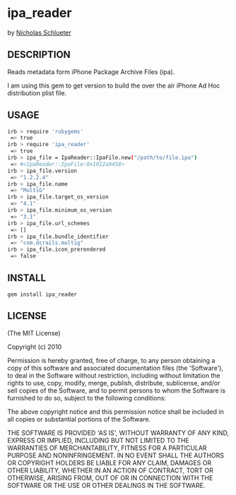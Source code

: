 # ipa_reader

by [Nicholas Schlueter](http://twitter.com/schlu)

## DESCRIPTION

Reads metadata form iPhone Package Archive Files (ipa).

I am using this gem to get version to build the over the air iPhone Ad Hoc distribution plist file.

## USAGE

```bash
irb > require 'rubygems'
 => true 
irb > require 'ipa_reader'
 => true 
irb > ipa_file = IpaReader::IpaFile.new("/path/to/file.ipa")
 => #<IpaReader::IpaFile:0x1012a9458>
irb > ipa_file.version
 => "1.2.2.4" 
irb > ipa_file.name
 => "MultiG" 
irb > ipa_file.target_os_version
 => "4.1" 
irb > ipa_file.minimum_os_version
 => "3.1" 
irb > ipa_file.url_schemes
 => [] 
irb > ipa_file.bundle_identifier
 => "com.dcrails.multig" 
irb > ipa_file.icon_prerendered
 => false
```

## INSTALL

`gem install ipa_reader`

## LICENSE

(The MIT License)

Copyright (c) 2010

Permission is hereby granted, free of charge, to any person obtaining
a copy of this software and associated documentation files (the
'Software'), to deal in the Software without restriction, including
without limitation the rights to use, copy, modify, merge, publish,
distribute, sublicense, and/or sell copies of the Software, and to
permit persons to whom the Software is furnished to do so, subject to
the following conditions:

The above copyright notice and this permission notice shall be
included in all copies or substantial portions of the Software.

THE SOFTWARE IS PROVIDED 'AS IS', WITHOUT WARRANTY OF ANY KIND,
EXPRESS OR IMPLIED, INCLUDING BUT NOT LIMITED TO THE WARRANTIES OF
MERCHANTABILITY, FITNESS FOR A PARTICULAR PURPOSE AND NONINFRINGEMENT.
IN NO EVENT SHALL THE AUTHORS OR COPYRIGHT HOLDERS BE LIABLE FOR ANY
CLAIM, DAMAGES OR OTHER LIABILITY, WHETHER IN AN ACTION OF CONTRACT,
TORT OR OTHERWISE, ARISING FROM, OUT OF OR IN CONNECTION WITH THE
SOFTWARE OR THE USE OR OTHER DEALINGS IN THE SOFTWARE.
